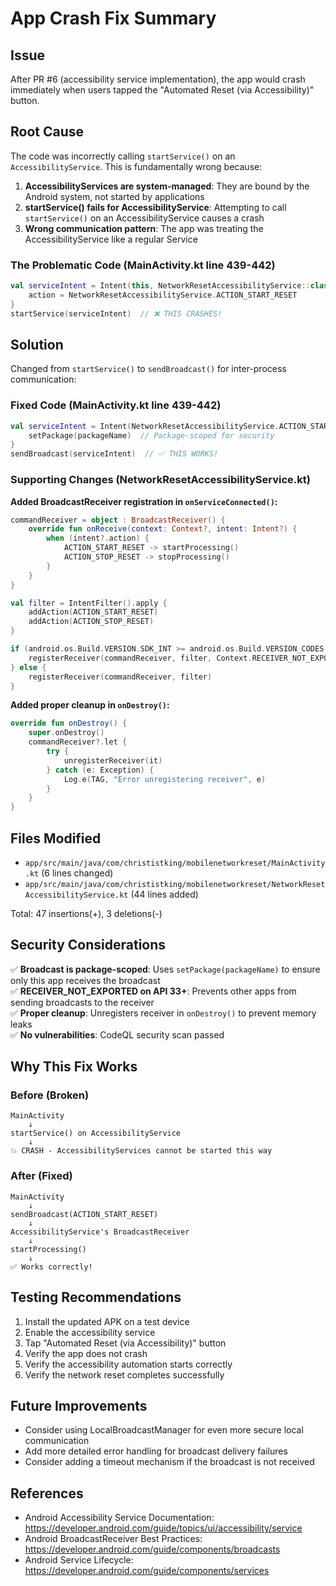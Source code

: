 # App Crash Fix Summary

## Issue
After PR #6 (accessibility service implementation), the app would crash immediately when users tapped the "Automated Reset (via Accessibility)" button.

## Root Cause
The code was incorrectly calling `startService()` on an `AccessibilityService`. This is fundamentally wrong because:

1. **AccessibilityServices are system-managed**: They are bound by the Android system, not started by applications
2. **startService() fails for AccessibilityService**: Attempting to call `startService()` on an AccessibilityService causes a crash
3. **Wrong communication pattern**: The app was treating the AccessibilityService like a regular Service

### The Problematic Code (MainActivity.kt line 439-442)
```kotlin
val serviceIntent = Intent(this, NetworkResetAccessibilityService::class.java).apply {
    action = NetworkResetAccessibilityService.ACTION_START_RESET
}
startService(serviceIntent)  // ❌ THIS CRASHES!
```

## Solution
Changed from `startService()` to `sendBroadcast()` for inter-process communication:

### Fixed Code (MainActivity.kt line 439-442)
```kotlin
val serviceIntent = Intent(NetworkResetAccessibilityService.ACTION_START_RESET).apply {
    setPackage(packageName)  // Package-scoped for security
}
sendBroadcast(serviceIntent)  // ✅ THIS WORKS!
```

### Supporting Changes (NetworkResetAccessibilityService.kt)

**Added BroadcastReceiver registration in `onServiceConnected()`:**
```kotlin
commandReceiver = object : BroadcastReceiver() {
    override fun onReceive(context: Context?, intent: Intent?) {
        when (intent?.action) {
            ACTION_START_RESET -> startProcessing()
            ACTION_STOP_RESET -> stopProcessing()
        }
    }
}

val filter = IntentFilter().apply {
    addAction(ACTION_START_RESET)
    addAction(ACTION_STOP_RESET)
}

if (android.os.Build.VERSION.SDK_INT >= android.os.Build.VERSION_CODES.TIRAMISU) {
    registerReceiver(commandReceiver, filter, Context.RECEIVER_NOT_EXPORTED)
} else {
    registerReceiver(commandReceiver, filter)
}
```

**Added proper cleanup in `onDestroy()`:**
```kotlin
override fun onDestroy() {
    super.onDestroy()
    commandReceiver?.let {
        try {
            unregisterReceiver(it)
        } catch (e: Exception) {
            Log.e(TAG, "Error unregistering receiver", e)
        }
    }
}
```

## Files Modified
- `app/src/main/java/com/christistking/mobilenetworkreset/MainActivity.kt` (6 lines changed)
- `app/src/main/java/com/christistking/mobilenetworkreset/NetworkResetAccessibilityService.kt` (44 lines added)

Total: 47 insertions(+), 3 deletions(-)

## Security Considerations
✅ **Broadcast is package-scoped**: Uses `setPackage(packageName)` to ensure only this app receives the broadcast  
✅ **RECEIVER_NOT_EXPORTED on API 33+**: Prevents other apps from sending broadcasts to the receiver  
✅ **Proper cleanup**: Unregisters receiver in `onDestroy()` to prevent memory leaks  
✅ **No vulnerabilities**: CodeQL security scan passed

## Why This Fix Works

### Before (Broken)
```
MainActivity
    ↓
startService() on AccessibilityService
    ↓
💥 CRASH - AccessibilityServices cannot be started this way
```

### After (Fixed)
```
MainActivity
    ↓
sendBroadcast(ACTION_START_RESET)
    ↓
AccessibilityService's BroadcastReceiver
    ↓
startProcessing()
    ↓
✅ Works correctly!
```

## Testing Recommendations
1. Install the updated APK on a test device
2. Enable the accessibility service
3. Tap "Automated Reset (via Accessibility)" button
4. Verify the app does not crash
5. Verify the accessibility automation starts correctly
6. Verify the network reset completes successfully

## Future Improvements
- Consider using LocalBroadcastManager for even more secure local communication
- Add more detailed error handling for broadcast delivery failures
- Consider adding a timeout mechanism if the broadcast is not received

## References
- Android Accessibility Service Documentation: https://developer.android.com/guide/topics/ui/accessibility/service
- Android BroadcastReceiver Best Practices: https://developer.android.com/guide/components/broadcasts
- Android Service Lifecycle: https://developer.android.com/guide/components/services
